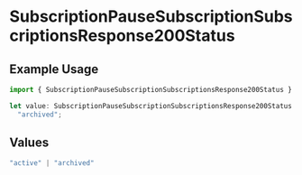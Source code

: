 # SubscriptionPauseSubscriptionSubscriptionsResponse200Status

## Example Usage

```typescript
import { SubscriptionPauseSubscriptionSubscriptionsResponse200Status } from "jani-payments/models/operations";

let value: SubscriptionPauseSubscriptionSubscriptionsResponse200Status =
  "archived";
```

## Values

```typescript
"active" | "archived"
```